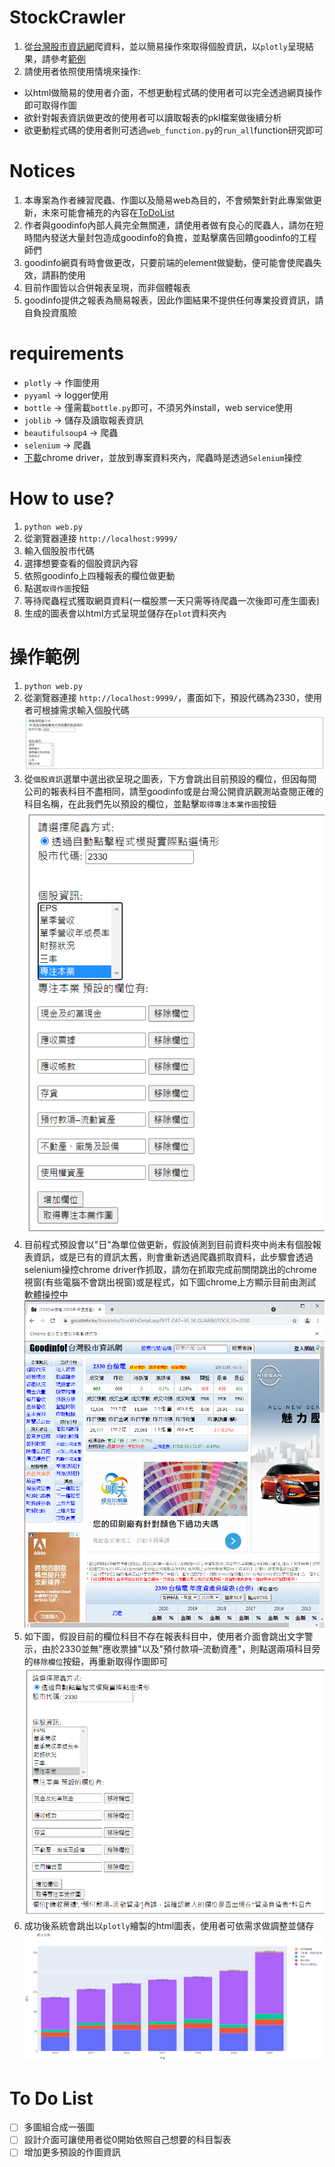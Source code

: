 # StockCrawler
1. 從[台灣股市資訊網](https://goodinfo.tw/StockInfo/index.asp)爬資料，並以簡易操作來取得個股資訊，以`plotly`呈現結果，請參考[範例](https://github.com/Huang-Jim/StockCrawler/blob/main/README.md#操作範例)
2. 請使用者依照使用情境來操作:
  + 以html做簡易的使用者介面，不想更動程式碼的使用者可以完全透過網頁操作即可取得作圖
  + 欲針對報表資訊做更改的使用者可以讀取報表的pkl檔案做後續分析
  + 欲更動程式碼的使用者則可透過`web_function.py`的`run_all`function研究即可

# Notices
1. 本專案為作者練習爬蟲、作圖以及簡易web為目的，不會頻繁針對此專案做更新，未來可能會補充的內容在[ToDoList](https://github.com/Huang-Jim/StockCrawler/blob/main/README.md#to-do-list)
3. 作者與goodinfo內部人員完全無關連，請使用者做有良心的爬蟲人，請勿在短時間內發送大量封包造成goodinfo的負擔，並點擊廣告回饋goodinfo的工程師們
4. goodinfo網頁有時會做更改，只要前端的element做變動，便可能會使爬蟲失效，請斟酌使用
5. 目前作圖皆以合併報表呈現，而非個體報表
6. goodinfo提供之報表為簡易報表，因此作圖結果不提供任何專業投資資訊，請自負投資風險

# requirements
+ `plotly` -> 作圖使用
+ `pyyaml` -> logger使用
+ `bottle` -> 僅需載`bottle.py`即可，不須另外install，web service使用
+ `joblib` -> 儲存及讀取報表資訊
+ `beautifulsoup4` -> 爬蟲
+ `selenium` -> 爬蟲
+ [下載](https://chromedriver.chromium.org/downloads)chrome driver，並放到專案資料夾內，爬蟲時是透過`Selenium`操控

# How to use?
1. `python web.py`
2. 從瀏覽器連接 `http://localhost:9999/`
3. 輸入個股股市代碼
4. 選擇想要查看的個股資訊內容
5. 依照goodinfo上四種報表的欄位做更動
6. 點選`取得作圖`按鈕
7. 等待爬蟲程式獲取網頁資料(一檔股票一天只需等待爬蟲一次後即可產生圖表)
8. 生成的圖表會以html方式呈現並儲存在`plot`資料夾內

# 操作範例
1. `python web.py`
2. 從瀏覽器連接 `http://localhost:9999/`，畫面如下，預設代碼為2330，使用者可根據需求輸入個股代碼
![操作者介面](https://github.com/Huang-Jim/StockCrawler/blob/main/fid_source/init_screen.png)
3. 從`個股資訊`選單中選出欲呈現之圖表，下方會跳出目前預設的欄位，但因每間公司的報表科目不盡相同，請至goodinfo或是台灣公開資訊觀測站查閱正確的科目名稱，在此我們先以預設的欄位，並點擊`取得專注本業作圖`按鈕
![操作者介面](https://github.com/Huang-Jim/StockCrawler/blob/main/fid_source/example_%E5%B0%88%E6%B3%A8%E6%9C%AC%E6%A5%AD_1.png)
4. 目前程式預設會以"日"為單位做更新，假設偵測到目前資料夾中尚未有個股報表資訊，或是已有的資訊太舊，則會重新透過爬蟲抓取資料，此步驟會透過selenium操控chrome driver作抓取，請勿在抓取完成前關閉跳出的chrome視窗(有些電腦不會跳出視窗)或是程式，如下圖chrome上方顯示目前由測試軟體操控中
![操作者介面](https://github.com/Huang-Jim/StockCrawler/blob/main/fid_source/example_selenium.png)
5. 如下圖，假設目前的欄位科目不存在報表科目中，使用者介面會跳出文字警示，由於2330並無"應收票據"以及"預付款項–流動資產"，則點選兩項科目旁的`移除欄位`按鈕，再重新取得作圖即可
![操作者介面](https://github.com/Huang-Jim/StockCrawler/blob/main/fid_source/example_%E5%B0%88%E6%B3%A8%E6%9C%AC%E6%A5%AD_3.png)
6. 成功後系統會跳出以`plotly`繪製的html圖表，使用者可依需求做調整並儲存
![操作者介面](https://github.com/Huang-Jim/StockCrawler/blob/main/fid_source/example_%E5%B0%88%E6%B3%A8%E6%9C%AC%E6%A5%AD_4.png)

# To Do List
- [ ] 多圖組合成一張圖
- [ ] 設計介面可讓使用者從0開始依照自己想要的科目製表
- [ ] 增加更多預設的作圖資訊
